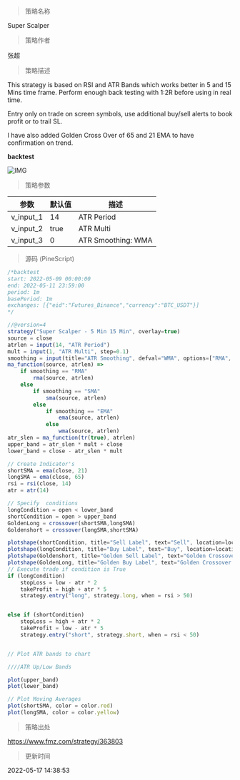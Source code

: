 
> 策略名称

Super Scalper

> 策略作者

张超

> 策略描述

This strategy is based on RSI and ATR Bands which works better in 5 and 15 Mins time frame.
Perform enough back testing with 1:2R before using in real time.

Entry only on trade on screen symbols, use additional buy/sell alerts to book profit or to trail SL.

I have also added Golden Cross Over of 65 and 21 EMA to have confirmation on trend.

**backtest**

 ![IMG](https://www.fmz.com/upload/asset/16a556b7d23bb5b20ed.png) 

> 策略参数



|参数|默认值|描述|
|----|----|----|
|v_input_1|14|ATR Period|
|v_input_2|true|ATR Multi|
|v_input_3|0|ATR Smoothing: WMA|SMA|EMA|RMA|


> 源码 (PineScript)

``` javascript
/*backtest
start: 2022-05-09 00:00:00
end: 2022-05-11 23:59:00
period: 1m
basePeriod: 1m
exchanges: [{"eid":"Futures_Binance","currency":"BTC_USDT"}]
*/

//@version=4
strategy("Super Scalper - 5 Min 15 Min", overlay=true)
source = close
atrlen = input(14, "ATR Period")
mult = input(1, "ATR Multi", step=0.1)
smoothing = input(title="ATR Smoothing", defval="WMA", options=["RMA", "SMA", "EMA", "WMA"])
ma_function(source, atrlen) => 
    if smoothing == "RMA"
        rma(source, atrlen)
    else
        if smoothing == "SMA"
            sma(source, atrlen)
        else
            if smoothing == "EMA"
                ema(source, atrlen)
            else
                wma(source, atrlen)
atr_slen = ma_function(tr(true), atrlen)
upper_band = atr_slen * mult + close
lower_band = close - atr_slen * mult

// Create Indicator's
shortSMA = ema(close, 21)
longSMA = ema(close, 65)
rsi = rsi(close, 14)
atr = atr(14)

// Specify  conditions
longCondition = open < lower_band
shortCondition = open > upper_band
GoldenLong = crossover(shortSMA,longSMA)
Goldenshort = crossover(longSMA,shortSMA)

plotshape(shortCondition, title="Sell Label", text="Sell", location=location.abovebar, style=shape.labeldown, size=size.tiny, color=color.red, textcolor=color.white, transp=0)
plotshape(longCondition, title="Buy Label", text="Buy", location=location.belowbar, style=shape.labelup, size=size.tiny, color=color.green, textcolor=color.white, transp=0)
plotshape(Goldenshort, title="Golden Sell Label", text="Golden Crossover Short", location=location.abovebar, style=shape.labeldown, size=size.tiny, color=color.blue, textcolor=color.white, transp=0)
plotshape(GoldenLong, title="Golden Buy Label", text="Golden Crossover Long", location=location.belowbar, style=shape.labelup, size=size.tiny, color=color.yellow, textcolor=color.white, transp=0)
// Execute trade if condition is True
if (longCondition)
    stopLoss = low - atr * 2
    takeProfit = high + atr * 5
    strategy.entry("long", strategy.long, when = rsi > 50)


else if (shortCondition)
    stopLoss = high + atr * 2
    takeProfit = low - atr * 5
    strategy.entry("short", strategy.short, when = rsi < 50)


// Plot ATR bands to chart

////ATR Up/Low Bands

plot(upper_band)
plot(lower_band)

// Plot Moving Averages
plot(shortSMA, color = color.red)
plot(longSMA, color = color.yellow)
```

> 策略出处

https://www.fmz.com/strategy/363803

> 更新时间

2022-05-17 14:38:53
